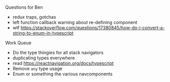 Questions for Ben
* redux traps, gotchas
* left function callback warning about re-defining component
* wtf https://stackoverflow.com/questions/17380845/how-do-i-convert-a-string-to-enum-in-typescript

Work Queue
* Do the type thingies for all stack navigators
* duplicating types everywhere
* read https://reactnavigation.org/docs/typescript
* Remove `any` type usage
* Enum or something the various navcomponents
